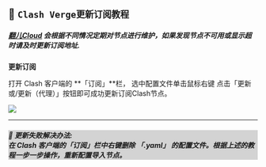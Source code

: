 ## 🌌 ```Clash Verge更新订阅教程```
##### [翻儿Cloud](https://zifanr.net/) 会根据不同情况定期对节点进行维护，如果发现节点不可用或显示超时请及时更新订阅地址.      
 **更新订阅**   

打开 Clash 客户端的 **「订阅」**栏， 选中配置文件单击鼠标右键 点击「更新或/更新（代理）」按钮即可成功更新订阅Clash节点。     

<img src="https://sev7en.blog/wp-content/uploads/2024/05/5156-ezgif.com-gif-maker.gif" loop="true" autoplay="true">   
      
-----------

<html>
<body>


 <h5 style="background-color:LightGray;">
🤗 更新失败解决办法:  <br>       
 在 Clash 客户端的「订阅」栏中右键删除 「.yaml」 的配置文件。根据上述的教程一步一步操作，重新配置导入节点。
</h5>

</html>
</body>
